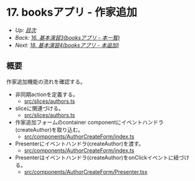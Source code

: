 # 17. booksアプリ - 作家追加

- *Up: [目次](../index.md)*
- *Back: [16. 基本演習3(booksアプリ - 本一覧)](./16_exercise_03_books_app_book_table.md)*
- *Next: [18. 基本演習4(booksアプリ - 本追加)](./18_exercise_04_books_app_book_create.md)*

## 概要

作家追加機能の流れを確認する。

- 非同期actionを定義する。
  - [src/slices/authors.ts](https://codesandbox.io/s/books-m7xgxj?file=/src/slices/authors.ts)
- sliceに関連づける。
  - [src/slices/authors.ts](https://codesandbox.io/s/books-m7xgxj?file=/src/slices/authors.ts)
- 作家追加フォームのcontainer componentにイベントハンドラ(createAuthor)を取り込む。
  - [src/components/AuthorCreateForm/index.ts](https://codesandbox.io/s/books-m7xgxj?file=/src/components/AuthorCreateForm/index.ts)
- Presenterにイベントハンドラ(createAuthor)を渡す。
  - [src/components/AuthorCreateForm/index.ts](https://codesandbox.io/s/books-m7xgxj?file=/src/components/AuthorCreateForm/index.ts)
- Presenterはイベントハンドラ(createAuthor)をonClickイベントに紐づける。
  - [src/components/AuthorCreateForm/Presenter.tsx](https://codesandbox.io/s/books-m7xgxj?file=/src/components/AuthorCreateForm/Presenter.tsx)
